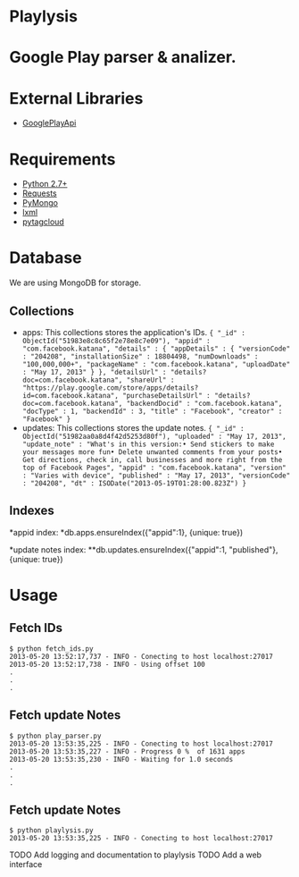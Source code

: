 # Playlysis
# Google Play parser & analizer.

# External Libraries
* [GooglePlayApi](https://github.com/egirault/googleplay-api)

# Requirements
* [Python 2.7+](http://www.python.org)
* [Requests](https://github.com/kennethreitz/requests)
* [PyMongo](https://github.com/mongodb/mongo-python-driver)
* [lxml](https://github.com/lxml/lxml/)
* [pytagcloud](https://github.com/atizo/PyTagCloud)

# Database
We are using MongoDB for storage.
## Collections
* apps: This collections stores the application's IDs.
		```
		{
			"_id" : ObjectId("51983e8c8c65f2e78e8c7e09"),
			"appid" : "com.facebook.katana",
			"details" : {
				"appDetails" : {
					"versionCode" : "204208",
					"installationSize" : 18804498,
					"numDownloads" : "100,000,000+",
					"packageName" : "com.facebook.katana",
					"uploadDate" : "May 17, 2013"
				}
			},
			"detailsUrl" : "details?doc=com.facebook.katana",
			"shareUrl" : "https://play.google.com/store/apps/details?id=com.facebook.katana",
			"purchaseDetailsUrl" : "details?doc=com.facebook.katana",
			"backendDocid" : "com.facebook.katana",
			"docType" : 1,
			"backendId" : 3,
			"title" : "Facebook",
			"creator" : "Facebook"
		}
		```
* updates: This collections stores the update notes.
		```
			{
				"_id" : ObjectId("51982aa0a8d4f42d5253d80f"),
				"uploaded" : "May 17, 2013",
				"update_note" : "What's in this version:• Send stickers to make your messages more fun• Delete unwanted comments from your posts• Get directions, check in, call businesses and more right from the top of Facebook Pages",
				"appid" : "com.facebook.katana",
				"version" : "Varies with device",
				"published" : "May 17, 2013",
				"versionCode" : "204208",
				"dt" : ISODate("2013-05-19T01:28:00.823Z")
			}
		```

## Indexes
*appid index:
*db.apps.ensureIndex({"appid":1}, {unique: true})

*update notes index:
**db.updates.ensureIndex({"appid":1, "published"}, {unique: true})



# Usage
## Fetch IDs
	$ python fetch_ids.py
	2013-05-20 13:52:17,737 - INFO - Conecting to host localhost:27017
	2013-05-20 13:52:17,738 - INFO - Using offset 100
	.
	.
	.

## Fetch update Notes
	$ python play_parser.py
	2013-05-20 13:53:35,225 - INFO - Conecting to host localhost:27017
	2013-05-20 13:53:35,227 - INFO - Progress 0 %  of 1631 apps
	2013-05-20 13:53:35,230 - INFO - Waiting for 1.0 seconds
	.
	.
	.

## Fetch update Notes
	$ python playlysis.py
	2013-05-20 13:53:35,225 - INFO - Conecting to host localhost:27017

TODO Add logging and documentation to playlysis
TODO Add a web interface


